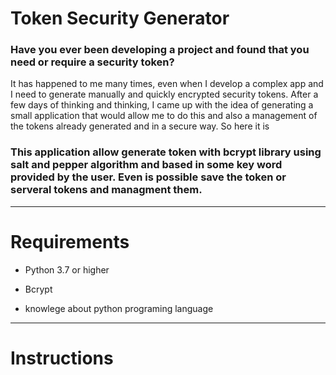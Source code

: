 # Token Security Generator

### Have you ever been developing a project and found that you need or require a security token?
It has happened to me many times, even when I develop a complex app and I need to generate manually and quickly encrypted security tokens. After a few days of thinking and thinking, I came up with the idea of generating a small application that would allow me to do this and also a management of the tokens already generated and in a secure way. So here it is

### This application allow generate token with bcrypt library using salt and pepper algorithm and based in some key word provided by the user. Even is possible save the token or serveral tokens and managment them.

------

# Requirements

+ Python 3.7 or higher

+ Bcrypt

+ knowlege about python programing language

-------

# Instructions